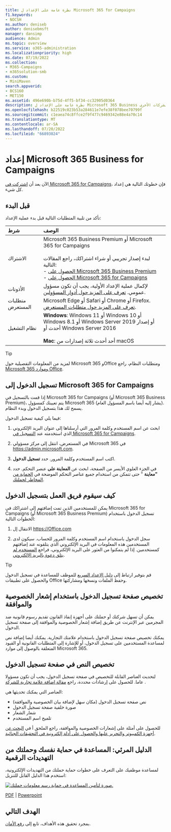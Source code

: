 ```yaml
---
title: نظرة عامة على الإعداد ل Microsoft 365 for Campaigns
f1.keywords:
- NOCSH
ms.author: deniseb
author: denisebmsft
manager: dansimp
audience: Admin
ms.topic: overview
ms.service: o365-administration
ms.localizationpriority: high
ms.date: 07/19/2022
ms.collection:
- M365-Campaigns
- m365solution-smb
ms.custom:
- MiniMaven
search.appverid:
- BCS160
- MET150
ms.assetid: 496e690b-b75d-4ff5-bf34-cc32905d0364
description: نظرة عامة على الإعداد ل Microsoft 365 Business للحملات أو الشركات الأخرى
ms.openlocfilehash: b22519c023b53a284611e7efe38f078bee70799f
ms.sourcegitcommit: c1eaea74c8ffce2f9f477c9469342e88e4a70c14
ms.translationtype: MT
ms.contentlocale: ar-SA
ms.lasthandoff: 07/20/2022
ms.locfileid: "66893024"
---
```

# <a name="setup-for-microsoft-365-business-for-campaigns"></a>إعداد Microsoft 365 Business for Campaigns

الآن بعد أن [اشتركت في Microsoft 365 for Campaigns](get-microsoft-365-campaigns.md)، فإن خطوتك التالية هي إعداد كل شيء.

## <a name="before-you-begin"></a>قبل البدء

تأكد من تلبية المتطلبات التالية قبل بدء عملية الإعداد:

| شرط | الوصف |
|:---|:---|
| الاشتراك | Microsoft 365 Business Premium أو Microsoft 365 for Campaigns <br/><br/> لبدء إصدار تجريبي أو شراء اشتراكك، راجع المقالات التالية: <br/>- [الحصول على Microsoft 365 Business Premium](get-microsoft-365-business-premium.md)<br/>- [الحصول على Microsoft 365 for Campaigns](get-microsoft-365-campaigns.md) |
| الأذونات  | لإكمال عملية الإعداد الأولية، يجب أن تكون مسؤول عمومي. [تعرف على المزيد حول أدوار المسؤولين](../admin/add-users/about-admin-roles.md). |
| متطلبات المستعرض | Microsoft Edge أو Safari أو Chrome أو Firefox. [تعرف على المزيد حول متطلبات المستعرض](https://www.microsoft.com/microsoft-365/microsoft-365-and-office-resources#coreui-heading-uyetipy).  |
| نظام التشغيل | **Windows**: Windows 11 أو Windows 10 أو Windows 8.1 أو Windows Server 2019 أو إصدار أحدث أو Windows Server 2016<br/><br/>**Mac**: أحد أحدث ثلاثة إصدارات من macOS |

> [!TIP]
> لمزيد من المعلومات التفصيلية حول Microsoft 365 وOffice ومتطلبات النظام، راجع [Microsoft 365 وموارد Office](https://www.microsoft.com/microsoft-365/microsoft-365-and-office-resources).

## <a name="sign-in-to-microsoft-365-for-campaigns"></a>تسجيل الدخول إلى Microsoft 365 for Campaigns

إذا قمت بالتسجيل في Microsoft 365 for Campaigns (أو Microsoft 365 Business Premium)، يتم تعيينك كمسؤول Microsoft 365 (يشار إليه أيضا باسم المسؤول العام). يسمح لك هذا بتسجيل الدخول وبدء النظام.

فيما يلي كيفية تسجيل الدخول:

1. ابحث عن اسم المستخدم وكلمة المرور التي أرسلناها إلى عنوان البريد الإلكتروني الذي استخدمته عند [التسجيل في Microsoft 365 for Campaigns](m365-campaigns-sign-up.md).

2. في المستعرض، انتقل إلى مركز مسؤولي Microsoft 365 في <a href="https://go.microsoft.com/fwlink/p/?linkid=837890" target="_blank"><https://admin.microsoft.com></a>.

3. اكتب اسم المستخدم وكلمة المرور. حدد **تسجيل الدخول**.

4. في الجزء العلوي الأيسر من الصفحة، ابحث عن **المعاينة على** عنصر التحكم. حدد **"معاينة** " حتى تتمكن من استخدام جميع عناصر التحكم الموضحة في [الحماية من المخاطر لحملتك](m365bp-security-overview.md).

## <a name="how-your-staff-will-sign-in"></a>كيف سيقوم فريق العمل بتسجيل الدخول

يمكن للمستخدمين الذين تمت إضافتهم إلى اشتراكك في Microsoft 365 for Campaigns (أو Microsoft 365 Business Premium) تسجيل الدخول باستخدام الخطوات التالية:

1. الانتقال إل <a href="https://office.com" target="_blank"><https://Office.com></a>

2. سجل الدخول باستخدام اسم المستخدم وكلمة المرور للحساب. سيكون لدى المستخدمين هذه المعلومات في البريد الإلكتروني الذي يتلقونه عند إضافتهم كمستخدمين. إذا لم يتمكنوا من العثور على البريد الإلكتروني، فراجع [المستخدم لم يتلق دعوة بالبريد الإلكتروني](../admin/simplified-signup/admin-invite-business-standard.md#i-shared-an-email-invite-but-the-user-didnt-receive-the-email).

> [!TIP]
> قم بتوفير ارتباط إلى [دليل الإعداد السريع](../admin/setup/employee-quick-setup.md) للموظف للمساعدة في تسجيل الدخول والحصول على تطبيقات Office وحفظ الملفات ونسخها ومشاركتها.

## <a name="customize-your-sign-in-page-with-a-privacy-and-consent-notice"></a>تخصيص صفحة تسجيل الدخول باستخدام إشعار الخصوصية والموافقة

يمكن أن تسهل شركتك أو حملتك على أجهزة إنفاذ القانون تقديم رسوم قانونية ضد المجرمين عبر الإنترنت عن طريق إضافة إشعار الخصوصية والموافقة إلى صفحة تسجيل الدخول.

يمكنك تخصيص صفحة تسجيل الدخول باستخدام علامتك التجارية. يمكنك أيضا إضافة نص لمساعدة المستخدمين على تسجيل الدخول، أو للإشارة إلى المتطلبات القانونية أو القيود المتعلقة بالوصول إلى موارد Microsoft 365.

## <a name="customize-the-text-on-your-sign-in-page"></a>تخصيص النص في صفحة تسجيل الدخول

لتحديث العناصر القابلة للتخصيص في صفحة تسجيل الدخول، يجب أن تكون مسؤولا عاما. للحصول على إرشادات محددة، راجع [مقالة إضافة علامة تجارية للشركة](/azure/active-directory/fundamentals/customize-branding) .

العناصر التي يمكنك تحديثها هي:

- نص صفحة تسجيل الدخول (مكان سهل لإضافة بيان الخصوصية والموافقة)
- صورة خلفية صفحة تسجيل الدخول
- شعار الشعار
- تلميح اسم المستخدم

للحصول على أمثلة على إشعارات الخصوصية والموافقة، راجع الملحق أ في [البحث عن أجهزة الكمبيوتر والتحرير عليها والحصول على أدلة إلكترونية في التحقيقات الجنائية](https://www.justice.gov/sites/default/files/criminal-ccips/legacy/2015/01/14/ssmanual2009.pdf).

## <a name="visual-guide-help-protect-yourself-and-your-campaign-from-digital-threats"></a>الدليل المرئي: المساعدة في حماية نفسك وحملتك من التهديدات الرقمية

لمساعدة موظفيك على التعرف على خطوات حماية حملتك من التهديدات الإلكترونية، استخدم هذا الدليل القابل للتنزيل:

[![صورة لتأمين المساعدة في حماية رسم معلومات حملتك.](../media/M365-Campaigns-WhatCanUsersDoToSecure-358x201.png)](https://download.microsoft.com/download/f/c/5/fc58bc0c-773a-4ac8-a232-6f986f61ef58/M365CampaignsWhatCanUsersDoToSecure.pdf)

[PDF](https://download.microsoft.com/download/f/c/5/fc58bc0c-773a-4ac8-a232-6f986f61ef58/M365CampaignsWhatCanUsersDoToSecure.pdf) |  [Powerpoint](https://download.microsoft.com/download/f/c/5/fc58bc0c-773a-4ac8-a232-6f986f61ef58/M365CampaignsWhatCanUsersDoToSecure.pptx)

## <a name="next-objective"></a>الهدف التالي

بمجرد تحقيق هذه الأهداف، تابع إلى [رفع الأمان](m365bp-security-overview.md).
